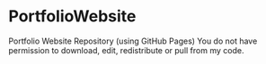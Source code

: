 # PortfolioWebsite
Portfolio Website Repository (using GitHub Pages) 
You do not have permission to download, edit, redistribute or pull from my code.
